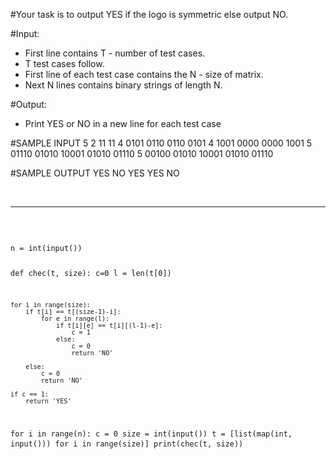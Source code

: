 #Your task is to output YES if the logo is symmetric else output NO.

#Input:
- First line contains T - number of test cases.
- T test cases follow.
- First line of each test case contains the N - size of matrix.
- Next N lines contains binary strings of length N.

#Output:
- Print YES or NO in a new line for each test case

#SAMPLE INPUT
5
2
11
11
4
0101
0110
0110
0101
4
1001
0000
0000
1001
5
01110
01010
10001
01010
01110
5
00100
01010
10001
01010
01110

#SAMPLE OUTPUT
YES
NO
YES
YES
NO


<br>
<hr>
<br>
<pre>
<code>
n = int(input())

def chec(t, size):
    c=0
    l = len(t[0])
    
    for i in range(size):
        if t[i] == t[(size-1)-i]:
            for e in range(l):
                if t[i][e] == t[i][(l-1)-e]:
                    c = 1
                else:
                    c = 0
                    return 'NO'
                
        else:
            c = 0
            return 'NO'
            
    if c == 1:
        return 'YES'
        

for i in range(n):
    c = 0
    size = int(input())
    t = [list(map(int, input())) for i in range(size)]
    print(chec(t, size))
</code>
</pre>